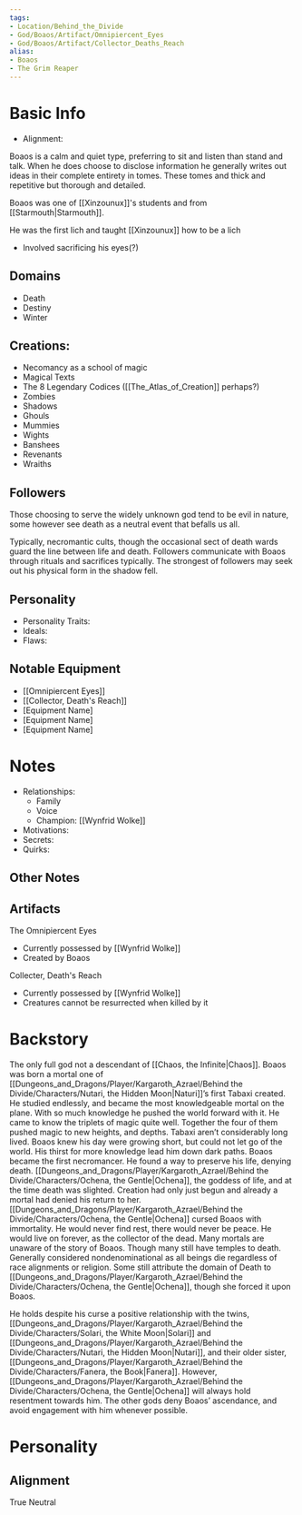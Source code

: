 ```yaml
---
tags:
- Location/Behind_the_Divide
- God/Boaos/Artifact/Omnipiercent_Eyes
- God/Boaos/Artifact/Collector_Deaths_Reach
alias:
- Boaos
- The Grim Reaper
---
```

# Basic Info
- Alignment: 

Boaos is a calm and quiet type, preferring to sit and listen than stand and talk. When he does choose to disclose information he generally writes out ideas in their complete entirety in tomes. These tomes and thick and repetitive but thorough and detailed.

Boaos was one of [[Xinzounux]]'s students and from [[Starmouth|Starmouth]]. 

He was the first lich and taught [[Xinzounux]] how to be a lich
- Involved sacrificing his eyes(?)

## Domains
- Death
- Destiny
- Winter

## Creations:
- Necomancy as a school of magic
- Magical Texts
- The 8 Legendary Codices ([[The_Atlas_of_Creation]] perhaps?)
- Zombies
- Shadows
- Ghouls
- Mummies
- Wights
- Banshees
- Revenants
- Wraiths

## Followers
Those choosing to serve the widely unknown god tend to be evil in nature, some however see death as a neutral event that befalls us all.

Typically, necromantic cults, though the occasional sect of death wards guard the line between life and death. Followers communicate with Boaos through rituals and sacrifices typically. The strongest of followers may seek out his physical form in the shadow fell.

## Personality
- Personality Traits: 
- Ideals: 
- Flaws: 

## Notable Equipment
- [[Omnipiercent Eyes]]
- [[Collector, Death's Reach]]
- [Equipment Name]
- [Equipment Name]
- [Equipment Name]

# Notes
- Relationships: 
	- Family
	- Voice
	- Champion: [[Wynfrid Wolke]]
- Motivations: 
- Secrets: 
- Quirks: 

## Other Notes


## Artifacts
The Omnipiercent Eyes
- Currently possessed by [[Wynfrid Wolke]]
- Created by Boaos

Collecter, Death's Reach
- Currently possessed by [[Wynfrid Wolke]]
- Creatures cannot be resurrected when killed by it

# Backstory
The only full god not a descendant of [[Chaos, the Infinite|Chaos]]. Boaos was born a mortal one of [[Dungeons_and_Dragons/Player/Kargaroth_Azrael/Behind the Divide/Characters/Nutari, the Hidden Moon|Naturi]]’s first Tabaxi created. He studied endlessly, and became the most knowledgeable mortal on the plane. With so much knowledge he pushed the world forward with it. He came to know the triplets of magic quite well. Together the four of them pushed magic to new heights, and depths. Tabaxi aren’t considerably long lived. Boaos knew his day were growing short, but could not let go of the world. His thirst for more knowledge lead him down dark paths. Boaos became the first necromancer. He found a way to preserve his life, denying death. [[Dungeons_and_Dragons/Player/Kargaroth_Azrael/Behind the Divide/Characters/Ochena, the Gentle|Ochena]], the goddess of life, and at the time death was slighted. Creation had only just begun and already a mortal had denied his return to her. [[Dungeons_and_Dragons/Player/Kargaroth_Azrael/Behind the Divide/Characters/Ochena, the Gentle|Ochena]] cursed Boaos with immortality. He would never find rest, there would never be peace. He would live on forever, as the collector of the dead. Many mortals are unaware of the story of Boaos. Though many still have temples to death. Generally considered nondenominational as all beings die regardless of race alignments or religion.  Some still attribute the domain of Death to [[Dungeons_and_Dragons/Player/Kargaroth_Azrael/Behind the Divide/Characters/Ochena, the Gentle|Ochena]], though she forced it upon Boaos.

He holds despite his curse a positive relationship with the twins, [[Dungeons_and_Dragons/Player/Kargaroth_Azrael/Behind the Divide/Characters/Solari, the White Moon|Solari]] and [[Dungeons_and_Dragons/Player/Kargaroth_Azrael/Behind the Divide/Characters/Nutari, the Hidden Moon|Nutari]], and their older sister, [[Dungeons_and_Dragons/Player/Kargaroth_Azrael/Behind the Divide/Characters/Fanera, the Book|Fanera]]. However, [[Dungeons_and_Dragons/Player/Kargaroth_Azrael/Behind the Divide/Characters/Ochena, the Gentle|Ochena]] will always hold resentment towards him. The other gods deny Boaos’ ascendance, and avoid engagement with him whenever possible.

# Personality

## Alignment
True Neutral